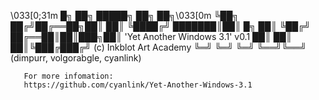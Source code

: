 
\033[0;31m    █╗   ██╗ █████╗ ██╗    ██╗\033[0m
    ╚██╗ ██╔╝██╔══██╗██║    ██║
     ╚████╔╝ ███████║██║ █╗ ██║
      ╚██╔╝  ██╔══██║██║███╗██║   'Yet Another Windows 3.1' v0.1
       ██║   ██║  ██║╚███╔███╔╝   (c) Inkblot Art Academy
       ╚═╝   ╚═╝  ╚═╝ ╚══╝╚══╝    (dimpurr, volgorabgle, cyanlink)

       For more infomation:
       https://github.com/cyanlink/Yet-Another-Windows-3.1